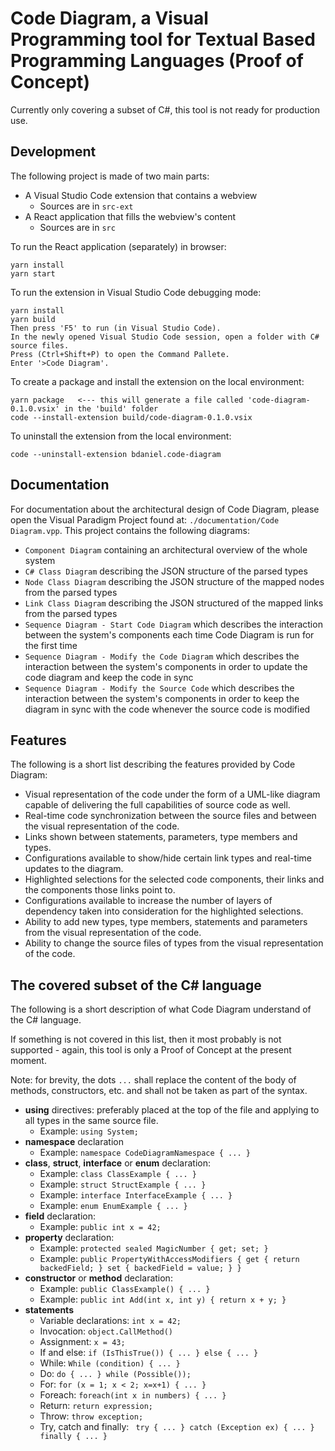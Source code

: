 # Code Diagram, a Visual Programming tool for Textual Based Programming Languages (Proof of Concept)
Currently only covering a subset of C#, this tool is not ready for production use.

## Development
The following project is made of two main parts:
* A Visual Studio Code extension that contains a webview
  * Sources are in ```src-ext```
* A React application that fills the webview's content
  * Sources are in ```src```

To run the React application (separately) in browser:
```
yarn install
yarn start
```

To run the extension in Visual Studio Code debugging mode:
```
yarn install
yarn build
Then press 'F5' to run (in Visual Studio Code).
In the newly opened Visual Studio Code session, open a folder with C# source files.
Press (Ctrl+Shift+P) to open the Command Pallete.
Enter '>Code Diagram'.
```

To create a package and install the extension on the local environment:
```
yarn package   <--- this will generate a file called 'code-diagram-0.1.0.vsix' in the 'build' folder
code --install-extension build/code-diagram-0.1.0.vsix
```
To uninstall the extension from the local environment:
```
code --uninstall-extension bdaniel.code-diagram
```

## Documentation

For documentation about the architectural design of Code Diagram, please open the Visual Paradigm Project found at: ```./documentation/Code Diagram.vpp```. This project contains the following diagrams:
- ```Component Diagram``` containing an architectural overview of the whole system
- ```C# Class Diagram``` describing the JSON structure of the parsed types
- ```Node Class Diagram``` describing the JSON structure of the mapped nodes from the parsed types
- ```Link Class Diagram``` describing the JSON structured of the mapped links from the parsed types
- ```Sequence Diagram - Start Code Diagram``` which describes the interaction between the system's components each time Code Diagram is run for the first time
- ```Sequence Diagram - Modify the Code Diagram``` which describes the interaction between the system's components in order to update the code diagram and keep the code in sync
- ```Sequence Diagram - Modify the Source Code``` which describes the interaction between the system's components in order to keep the diagram in sync with the code whenever the source code is modified

## Features
The following is a short list describing the features provided by Code Diagram:
* Visual representation of the code under the form of a UML-like diagram capable of delivering the full capabilities of source code as well.
* Real-time code synchronization between the source files and between the visual representation of the code.
* Links shown between statements, parameters, type members and types.
* Configurations available to show/hide certain link types and real-time updates to the diagram.
* Highlighted selections for the selected code components, their links and the components those links point to.
* Configurations available to increase the number of layers of dependency taken into consideration for the highlighted selections.
* Ability to add new types, type members, statements and parameters from the visual representation of the code.
* Ability to change the source files of types from the visual representation of the code.

## The covered subset of the C# language
The following is a short description of what Code Diagram understand of the C# language.

If something is not covered in this list, then it most probably is not supported - again, this tool is only a Proof of Concept at the present moment.

Note: for brevity, the dots ```...``` shall replace the content of the body of methods, constructors, etc. and shall not be taken as part of the syntax.
* **using** directives: preferably placed at the top of the file and applying to all types in the same source file.
  * Example: ```using System;```
* **namespace** declaration
  * Example: ```namespace CodeDiagramNamespace { ... }```
* **class**, **struct**, **interface** or **enum** declaration:
  * Example: ```class ClassExample { ... }```
  * Example: ```struct StructExample { ... }```
  * Example: ```interface InterfaceExample { ... }```
  * Example: ```enum EnumExample { ... }```
* **field** declaration:
  * Example: ```public int x = 42;```
* **property** declaration:
  * Example: ```protected sealed MagicNumber { get; set; }```
  * Example: ```public PropertyWithAccessModifiers { get { return backedField; } set { backedField = value; } }```
* **constructor** or **method** declaration:
  * Example: ```public ClassExample() { ... }```
  * Example: ```public int Add(int x, int y) { return x + y; }```
* **statements**
  * Variable declarations: ```int x = 42;```
  * Invocation: ```object.CallMethod()```
  * Assignment: ```x = 43;```
  * If and else: ```if (IsThisTrue()) { ... } else { ... }```
  * While: ```While (condition) { ... }```
  * Do: ```do { ... } while (Possible());```
  * For: ```for (x = 1; x < 2; x=x+1) { ... }```
  * Foreach: ```foreach(int x in numbers) { ... }```
  * Return: ```return expression;```
  * Throw: ```throw exception;```
  * Try, catch and finally: ``` try { ... } catch (Exception ex) { ... } finally { ... }```

